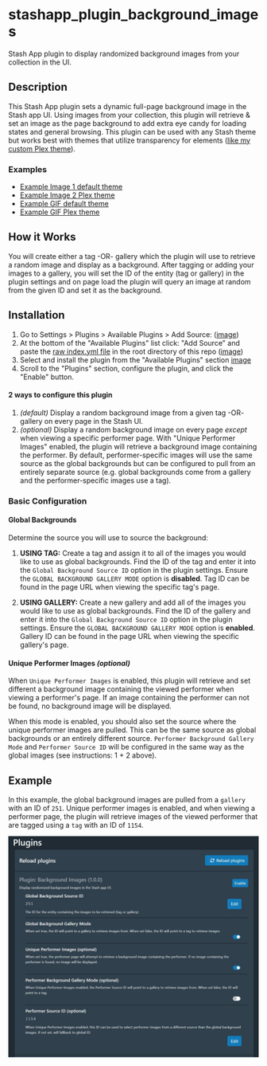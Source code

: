 # stashapp_plugin_background_images
Stash App plugin to display randomized background images from your collection in the UI.

## Description
This Stash App plugin sets a dynamic full-page background image in the Stash app UI. Using images from your collection, this plugin will retrieve & set an image as the page background to add extra eye candy for loading states and general browsing. This plugin can be used with any Stash theme but works best with themes that utilize transparency for elements ([like my custom Plex theme](https://github.com/ed36080666/stashapp_theme_plex_redux)).

### Examples
- [Example Image 1 default theme](/assets/example_img.JPG)
- [Example Image 2 Plex theme](/assets/example_img1.JPG)
- [Example GIF default theme](/assets/example_gif.gif)
- [Example GIF Plex theme](/assets/example_plex.gif)

## How it Works
You will create either a tag -OR- gallery which the plugin will use to retrieve a random image and display as a background. After tagging or adding your images to a gallery, you will set the ID of the entity (tag or gallery) in the plugin settings and on page load the plugin will query an image at random from the given ID and set it as the background.

## Installation
1. Go to Settings > Plugins > Available Plugins > Add Source:  ([image](/assets/settings.JPG))
2. At the bottom of the "Available Plugins" list click: "Add Source" and paste the [raw index.yml file](https://raw.githubusercontent.com/ed36080666/stashapp_plugin_background_images/main/index.yml) in the root directory of this repo ([image](/assets/settings1.JPG))
3. Select and install the plugin from the "Available Plugins" section [image](/assets/settings2.JPG)
4. Scroll to the "Plugins" section, configure the plugin, and click the "Enable" button.

#### 2 ways to configure this plugin
1. *(default)* Display a random background image from a given tag -OR- gallery on every page in the Stash UI.
2. *(optional)* Display a random background image on every page *except* when viewing a specific performer page. With "Unique Performer Images" enabled, the plugin will retrieve a background image containing the performer. By default, performer-specific images will use the same source as the global backgrounds but can be configured to pull from an entirely separate source (e.g. global backgrounds come from a gallery and the performer-specific images use a tag).

### Basic Configuration
#### Global Backgrounds
Determine the source you will use to source the background:

1. **USING TAG:** Create a tag and assign it to all of the images you would like to use as global backgrounds. Find the ID of the tag and enter it into the `Global Background Source ID` option in the plugin settings. Ensure the `GLOBAL BACKGROUND GALLERY MODE` option is **disabled**. Tag ID can be found in the page URL when viewing the specific tag's page.

2. **USING GALLERY:** Create a new gallery and add all of the images you would like to use as global backgrounds. Find the ID of the gallery and enter it into the `Global Background Source ID` option in the plugin settings. Ensure the `GLOBAL BACKGROUND GALLERY MODE` option is **enabled**. Gallery ID can be found in the page URL when viewing the specific gallery's page.

#### Unique Performer Images *(optional)*
When `Unique Performer Images` is enabled, this plugin will retrieve and set different a background image containing the viewed performer when viewing a performer's page. If an image containing the performer can not be found, no background image will be displayed.

When this mode is enabled, you should also set the source where the unique performer images are pulled. This can be the same source as global backgrounds or an entirely different source. `Performer Background Gallery Mode` and `Performer Source ID` will be configured in the same way as the global images (see instructions: 1 + 2 above).

## Example
In this example, the global background images are pulled from a `gallery` with an ID of `251`. Unique performer images is enabled, and when viewing a performer page, the plugin will retrieve images of the viewed performer that are tagged using a `tag` with an ID of `1154`.

![image](/assets/config.JPG)
